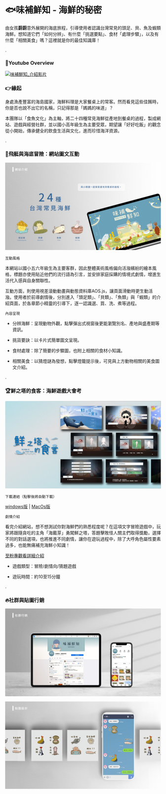 # 🐟味補鮮知 - 海鮮的秘密 

由女孩**蔚蔚**意外展開的海底旅程，引導使用者認識台灣常見的頭足、貝、魚及蝦類海鮮。想知道它們「如何分辨」、有什麼「挑選要點」、食材「處理步驟」，以及有什麼「相關美食」嗎？這裡就是你的最佳知識庫！

.


### 👀Youtube Overview

[![味補鮮知_介紹影片](https://img.youtube.com/vi/YecnFGFttpQ/0.jpg)](https://www.youtube.com/watch?v=YecnFGFttpQ)


### 👉緣起

身處漁產豐富的海島國家，海鮮料理是大家餐桌上的常客。然而看見這些佳餚時，你是否也說不出它的名稱，只記得那是「媽媽的味道」？

本團隊以「食魚文化」為主軸，將二十四種常見海鮮從產地到餐桌的過程，製成網站、遊戲與經營社群，並以國小高年級生為主要受眾，期望讓「好好吃飯」的觀念從小開始，傳承健全的飲食生活與文化，進而珍惜海洋資源。

.



### 🚢飛艇與海底冒險：網站圖文互動

![味補鮮知_網站介紹](./img/read_me/Cfood_01.jpg)


`互動風格`

本網站以國小五六年級生為主要客群，因此整體美術風格偏向活潑繽紛的繪本風格，標題亦使用貼近他們的流行語為引言，並安排家庭採購的情境式劇情，增進生活代入感與自身關聯性。

互動方面，則使用視差滾動動畫與動態資料庫AOS.js，讓頁面滑動時更生動活潑。使用者於前導劇情後，分別進入「頭足類」、「貝類」、「魚類」與「蝦類」的介紹頁面，於各章節小精靈的引導下，逐一認識選、買、洗、煮等過程。


`內容呈現`

+ 分辨海鮮：呈現動物外觀，點擊彈出式視窗後更能瀏覽別名、產地與盛產期等資訊。
 
+ 挑貨要訣：以卡片式簡單圖文呈現。

+ 食材處理：除了簡要的步驟圖，也附上相關的食材小知識。

+ 相關美食：以猜燈謎為發想，點擊燈籠提示後，可見與上方動物相關的美食圖文介紹。

.

### 🏆鮮之塔的食客：海鮮遊戲大會考

![味補鮮知_網站介紹](./img/read_me/Cfood_05.jpg)

`下載連結（點擊後將自動下載）`

[windows版](https://onedrive.live.com/download?cid=798697C7AA5B4329&resid=798697C7AA5B4329%21108&authkey=AI3Ae6mlR8sNeyM)   |   [MacOs版](https://onedrive.live.com/download?cid=798697C7AA5B4329&resid=798697C7AA5B4329%21107&authkey=AL6q2Vc9strMiXY)

`劇情介紹`

看完介紹網站，想不想測試你對海鮮們的熟悉程度呢？在這項文字冒險遊戲中，玩家將跟隨貪吃的主角「海戴芽」勇闖鮮之塔，答題擊敗怪人關主們取得獎勵，選擇不同的對話選項，也將推進不同劇情，讓你在遊玩過程中，除了大呼角色屬性要素過多，也能無痛補充海鮮小知識！

[至粉專觀看詳細介紹](https://www.facebook.com/Cfood.secret/posts/pfbid02E6S4mD9YA5PuSyvShsu6v9R3jPMYwnAqKqKBfNPmMLX97J1fZpq4q3LdeeUt7VJnl)

+ 遊戲類型：冒險/劇情向/猜題遊戲

+ 遊玩時間：約10至15分鐘

.

### 🔥社群與貼圖行銷

![味補鮮知_社群介紹](./img/read_me/Cfood_06.jpg)

![味補鮮知_貼圖介紹](./img/read_me/Cfood_07.jpg)





